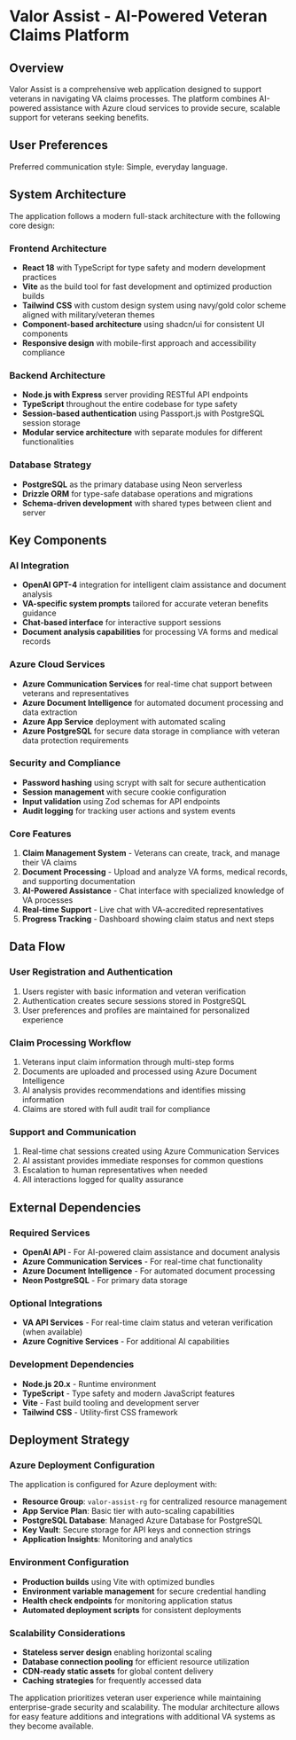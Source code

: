 # Valor Assist - AI-Powered Veteran Claims Platform

## Overview

Valor Assist is a comprehensive web application designed to support veterans in navigating VA claims processes. The platform combines AI-powered assistance with Azure cloud services to provide secure, scalable support for veterans seeking benefits.

## User Preferences

Preferred communication style: Simple, everyday language.

## System Architecture

The application follows a modern full-stack architecture with the following core design:

### Frontend Architecture
- **React 18** with TypeScript for type safety and modern development practices
- **Vite** as the build tool for fast development and optimized production builds
- **Tailwind CSS** with custom design system using navy/gold color scheme aligned with military/veteran themes
- **Component-based architecture** using shadcn/ui for consistent UI components
- **Responsive design** with mobile-first approach and accessibility compliance

### Backend Architecture
- **Node.js with Express** server providing RESTful API endpoints
- **TypeScript** throughout the entire codebase for type safety
- **Session-based authentication** using Passport.js with PostgreSQL session storage
- **Modular service architecture** with separate modules for different functionalities

### Database Strategy
- **PostgreSQL** as the primary database using Neon serverless
- **Drizzle ORM** for type-safe database operations and migrations
- **Schema-driven development** with shared types between client and server

## Key Components

### AI Integration
- **OpenAI GPT-4** integration for intelligent claim assistance and document analysis
- **VA-specific system prompts** tailored for accurate veteran benefits guidance
- **Chat-based interface** for interactive support sessions
- **Document analysis capabilities** for processing VA forms and medical records

### Azure Cloud Services
- **Azure Communication Services** for real-time chat support between veterans and representatives
- **Azure Document Intelligence** for automated document processing and data extraction
- **Azure App Service** deployment with automated scaling
- **Azure PostgreSQL** for secure data storage in compliance with veteran data protection requirements

### Security and Compliance
- **Password hashing** using scrypt with salt for secure authentication
- **Session management** with secure cookie configuration
- **Input validation** using Zod schemas for API endpoints
- **Audit logging** for tracking user actions and system events

### Core Features
1. **Claim Management System** - Veterans can create, track, and manage their VA claims
2. **Document Processing** - Upload and analyze VA forms, medical records, and supporting documentation
3. **AI-Powered Assistance** - Chat interface with specialized knowledge of VA processes
4. **Real-time Support** - Live chat with VA-accredited representatives
5. **Progress Tracking** - Dashboard showing claim status and next steps

## Data Flow

### User Registration and Authentication
1. Users register with basic information and veteran verification
2. Authentication creates secure sessions stored in PostgreSQL
3. User preferences and profiles are maintained for personalized experience

### Claim Processing Workflow
1. Veterans input claim information through multi-step forms
2. Documents are uploaded and processed using Azure Document Intelligence
3. AI analysis provides recommendations and identifies missing information
4. Claims are stored with full audit trail for compliance

### Support and Communication
1. Real-time chat sessions created using Azure Communication Services
2. AI assistant provides immediate responses for common questions
3. Escalation to human representatives when needed
4. All interactions logged for quality assurance

## External Dependencies

### Required Services
- **OpenAI API** - For AI-powered claim assistance and document analysis
- **Azure Communication Services** - For real-time chat functionality
- **Azure Document Intelligence** - For automated document processing
- **Neon PostgreSQL** - For primary data storage

### Optional Integrations
- **VA API Services** - For real-time claim status and veteran verification (when available)
- **Azure Cognitive Services** - For additional AI capabilities

### Development Dependencies
- **Node.js 20.x** - Runtime environment
- **TypeScript** - Type safety and modern JavaScript features
- **Vite** - Fast build tooling and development server
- **Tailwind CSS** - Utility-first CSS framework

## Deployment Strategy

### Azure Deployment Configuration
The application is configured for Azure deployment with:
- **Resource Group**: `valor-assist-rg` for centralized resource management
- **App Service Plan**: Basic tier with auto-scaling capabilities
- **PostgreSQL Database**: Managed Azure Database for PostgreSQL
- **Key Vault**: Secure storage for API keys and connection strings
- **Application Insights**: Monitoring and analytics

### Environment Configuration
- **Production builds** using Vite with optimized bundles
- **Environment variable management** for secure credential handling
- **Health check endpoints** for monitoring application status
- **Automated deployment scripts** for consistent deployments

### Scalability Considerations
- **Stateless server design** enabling horizontal scaling
- **Database connection pooling** for efficient resource utilization
- **CDN-ready static assets** for global content delivery
- **Caching strategies** for frequently accessed data

The application prioritizes veteran user experience while maintaining enterprise-grade security and scalability. The modular architecture allows for easy feature additions and integrations with additional VA systems as they become available.